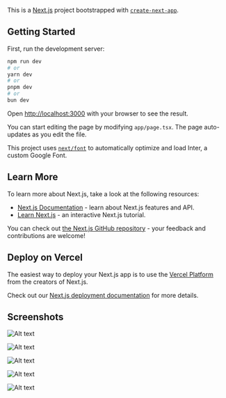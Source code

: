 This is a [Next.js](https://nextjs.org/) project bootstrapped with [`create-next-app`](https://github.com/vercel/next.js/tree/canary/packages/create-next-app).

## Getting Started

First, run the development server:

```bash
npm run dev
# or
yarn dev
# or
pnpm dev
# or
bun dev
```

Open [http://localhost:3000](http://localhost:3000) with your browser to see the result.

You can start editing the page by modifying `app/page.tsx`. The page auto-updates as you edit the file.

This project uses [`next/font`](https://nextjs.org/docs/basic-features/font-optimization) to automatically optimize and load Inter, a custom Google Font.

## Learn More

To learn more about Next.js, take a look at the following resources:

- [Next.js Documentation](https://nextjs.org/docs) - learn about Next.js features and API.
- [Learn Next.js](https://nextjs.org/learn) - an interactive Next.js tutorial.

You can check out [the Next.js GitHub repository](https://github.com/vercel/next.js/) - your feedback and contributions are welcome!

## Deploy on Vercel

The easiest way to deploy your Next.js app is to use the [Vercel Platform](https://vercel.com/new?utm_medium=default-template&filter=next.js&utm_source=create-next-app&utm_campaign=create-next-app-readme) from the creators of Next.js.

Check out our [Next.js deployment documentation](https://nextjs.org/docs/deployment) for more details.

## Screenshots

![Alt text](https://cdn.discordapp.com/attachments/1091926782128697404/1229510756555558922/image.png?ex=662ff21f&is=661d7d1f&hm=342bec026f71d3c63a85576a67c88ff48e36292da45430dffcbcf9577dfb95ce&)

![Alt text](https://cdn.discordapp.com/attachments/1091926782128697404/1229510756978917436/image.png?ex=662ff21f&is=661d7d1f&hm=71e76d71a56da5f6c71ca212af9ff50c5b0b2015df505d9514a60d49951e5d38&)

![Alt text](https://cdn.discordapp.com/attachments/1091926782128697404/1229510757398614067/image.png?ex=662ff21f&is=661d7d1f&hm=c5b92e11eca2b38e6bc3a6ccb7da9032748ef59ded36156a42835467f30d4138&)

![Alt text](https://cdn.discordapp.com/attachments/1091926782128697404/1229510757742542868/image.png?ex=662ff21f&is=661d7d1f&hm=90bf093d2a39868d5a23a450b6136596b195afbd84d353ec19d639b927028326&)

![Alt text](https://cdn.discordapp.com/attachments/1091926782128697404/1229510758128156914/image.png?ex=662ff21f&is=661d7d1f&hm=cdc6d824a5685a5121fa1c78624e98431b74a1d5633377138f042afbce460e53&)

